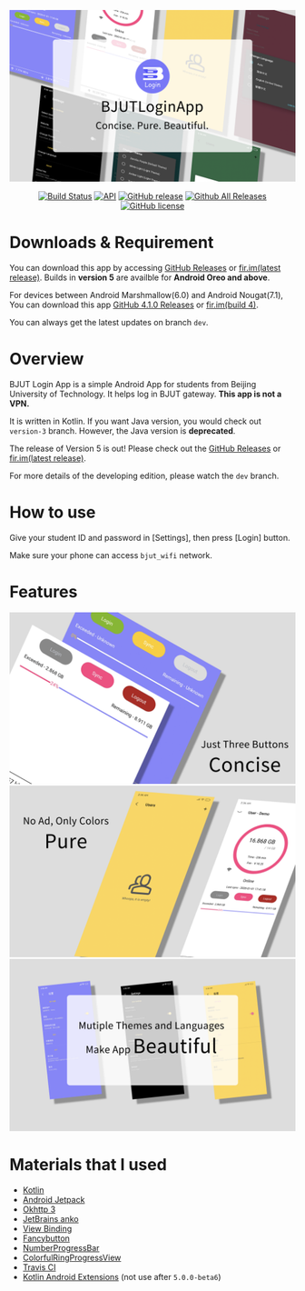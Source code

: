 <p align="center"><img src="art/title.png"></p>

<p align="center">
    <a href="https://travis-ci.org/z7workbench/BJUTLoginApp"><img alt="Build Status" src="https://travis-ci.org/z7workbench/BJUTLoginApp.svg"></a>
    <a href="https://developer.android.com/reference/android/os/Build.VERSION_CODES.html#O"><img alt="API" src="https://img.shields.io/badge/API-26%2B-blue.svg?style=flat"></a>
    <a href="https://github.com/z7workbench/BJUTLoginApp/releases"><img alt="GitHub release" src="https://img.shields.io/github/release/z7workbench/BJUTLoginApp.svg"></a>
    <a href="https://github.com/z7workbench/BJUTLoginApp/releases"><img alt="Github All Releases" src="https://img.shields.io/github/downloads/z7workbench/BJUTLoginApp/total.svg"></a>
    <a href="https://github.com/z7workbench/BJUTLoginApp/blob/master/LICENSE"><img alt="GitHub license" src="https://img.shields.io/github/license/z7workbench/BJUTLoginApp"></a>
</p>


# Downloads & Requirement
You can download this app by accessing [GitHub Releases](https://github.com/ZeroGoYoosee/BJUTLoginApp/releases) or [fir.im(latest release)](https://fir.im/BJUTLoginApp). Builds in **version 5** are availble for **Android Oreo and above**. 

For devices between Android Marshmallow(6.0) and Android Nougat(7.1), You can download this app [GitHub 4.1.0 Releases](https://github.com/z7workbench/BJUTLoginApp/releases/tag/v4.1.0) or [fir.im(build 4)](https://fir.im/BJUTLoginAppOld). 

You can always get the latest updates on branch ``dev``.

# Overview
BJUT Login App is a simple Android App for students from Beijing University of Technology. It helps log in BJUT gateway. **This app is not a VPN.**

It is written in Kotlin. If you want Java version, you would check out ``version-3`` branch. However, the Java version is **deprecated**. 

The release of Version 5 is out! Please check out the [GitHub Releases](https://github.com/ZeroGoYoosee/BJUTLoginApp/releases) or [fir.im(latest release)](https://fir.im/BJUTLoginApp).

For more details of the developing edition, please watch the ``dev`` branch. 

# How to use
Give your student ID and password in [Settings], then press [Login] button. 

Make sure your phone can access ``bjut_wifi`` network.

# Features
<p align="center">
    <img src="art/concise.png">
    <img src="art/pure.png">
    <img src="art/beautiful.png">
</p>

# Materials that I used
- [Kotlin](https://github.com/JetBrains/kotlin)
- [Android Jetpack](https://developer.android.com/jetpack)
- [Okhttp 3](https://github.com/square/okhttp)
- [JetBrains anko](https://github.com/Kotlin/anko)
- [View Binding](https://developer.android.com/topic/libraries/view-binding)
- [Fancybutton](https://github.com/medyo/Fancybuttons)
- [NumberProgressBar](https://github.com/daimajia/NumberProgressBar)
- [ColorfulRingProgressView](https://github.com/timqi/SectorProgressView)
- [Travis CI](https://travis-ci.org/)
- [Kotlin Android Extensions](https://kotlinlang.org/docs/tutorials/android-plugin.html) (not use after ``5.0.0-beta6``)
